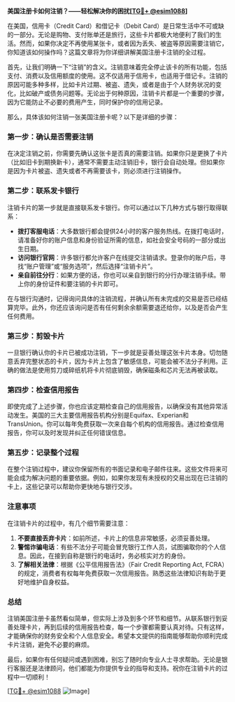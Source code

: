 **美国注册卡如何注销？——轻松解决你的困扰[[TG💪+ @esim1088](https://t.me/s/esim1088)]**

在美国，信用卡（Credit Card）和借记卡（Debit Card）是日常生活中不可或缺的一部分。无论是购物、支付账单还是旅行，这些卡片都极大地便利了我们的生活。然而，如果你决定不再使用某张卡，或者因为丢失、被盗等原因需要注销它，你知道该如何操作吗？这篇文章将为你详细讲解美国注册卡注销的全过程。

首先，让我们明确一下“注销”的含义。注销意味着完全停止该卡的所有功能，包括支付、消费以及信用额度的使用。这不仅适用于信用卡，也适用于借记卡。注销的原因可能多种多样，比如卡片过期、被盗、遗失，或者是由于个人财务状况的变化，比如破产或债务问题等。无论出于何种原因，注销卡片都是一个重要的步骤，因为它能防止不必要的费用产生，同时保护你的信用记录。

那么，具体该如何注销一张美国注册卡呢？以下是详细的步骤：

### **第一步：确认是否需要注销**
在决定注销之前，你需要先确认这张卡是否真的需要注销。如果你只是更换了卡片（比如旧卡到期换新卡），通常不需要主动注销旧卡，银行会自动处理。但如果你是因为卡片被盗、遗失或者不再需要该卡，则必须进行注销操作。

### **第二步：联系发卡银行**
注销卡片的第一步就是直接联系发卡银行。你可以通过以下几种方式与银行取得联系：
- **拨打客服电话**：大多数银行都会提供24小时的客户服务热线。在拨打电话时，请准备好你的账户信息和身份验证所需的信息，如社会安全号码的一部分或出生日期。
- **访问银行官网**：许多银行都允许客户在线提交注销请求。登录你的账户后，寻找“账户管理”或“服务选项”，然后选择“注销卡片”。
- **亲自前往分行**：如果方便的话，你也可以亲自到银行的分行办理注销手续。带上你的身份证件和要注销的卡片即可。

在与银行沟通时，记得询问具体的注销流程，并确认所有未完成的交易是否已经结算完毕。此外，你还应该询问是否有任何剩余余额需要退还给你，以及是否会产生任何费用。

### **第三步：剪毁卡片**
一旦银行确认你的卡片已被成功注销，下一步就是妥善处理这张卡片本身。切勿随意丢弃完整状态的卡片，因为卡片上包含了敏感信息，可能会被不法分子利用。正确的做法是使用剪刀或碎纸机将卡片彻底销毁，确保磁条和芯片无法再被读取。

### **第四步：检查信用报告**
即使完成了上述步骤，你也应该定期检查自己的信用报告，以确保没有其他异常活动发生。美国的三大主要信用报告机构分别是Equifax、Experian和TransUnion。你可以每年免费获取一次来自每个机构的信用报告。通过检查信用报告，你可以及时发现并纠正任何错误信息。

### **第五步：记录整个过程**
在整个注销过程中，建议你保留所有的书面记录和电子邮件往来。这些文件将来可能会成为解决问题的重要依据。例如，如果你发现有未授权的交易出现在已注销的卡上，这些记录可以帮助你更快地与银行交涉。

### **注意事项**
在注销卡片的过程中，有几个细节需要注意：
1. **不要直接丢弃卡片**：如前所述，卡片上的信息非常敏感，必须妥善处理。
2. **警惕诈骗电话**：有些不法分子可能会冒充银行工作人员，试图骗取你的个人信息。因此，在接到自称是银行的电话时，务必核实对方的身份。
3. **了解相关法律**：根据《公平信用报告法》（Fair Credit Reporting Act, FCRA）的规定，消费者有权每年免费获取一次信用报告。熟悉这些法律知识有助于更好地维护自身权益。

### **总结**
注销美国注册卡虽然看似简单，但实际上涉及到多个环节和细节。从联系银行到妥善处理卡片，再到后续的信用报告检查，每一个步骤都需要认真对待。只有这样，才能确保你的财务安全和个人信息安全。希望本文提供的指南能够帮助你顺利完成卡片注销，避免不必要的麻烦。

最后，如果你有任何疑问或遇到困难，别忘了随时向专业人士寻求帮助。无论是银行客服还是法律顾问，他们都能为你提供专业的指导和支持。祝你在注销卡片的过程中一切顺利！

[[TG💪+ @esim1088](https://t.me/s/esim1088) ![Image](https://i.postimg.cc/4NQfJmqS/Snipaste-2025-05-13-00-14-12.png)]